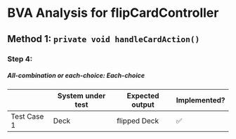 # BVA Analysis for flipCardController

## Method 1: ```private void handleCardAction()```
### Step 4:
##### All-combination or each-choice: Each-choice

|             | System under test | Expected output | Implemented?       |
|-------------|-------------------|-----------------|--------------------|
| Test Case 1 | Deck              | flipped Deck    | :white_check_mark: |